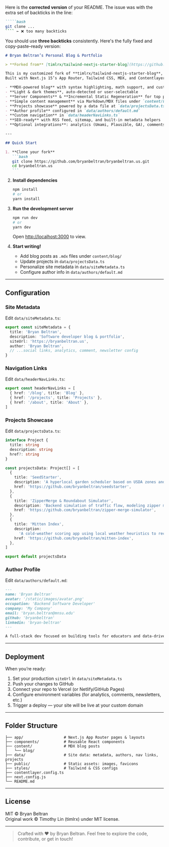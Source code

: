 Here is the **corrected version** of your README. The issue was with the extra set of backticks in the line:

`````markdown
`````bash
git clone ...
```` ← ❌ too many backticks
`````

You should use **three backticks** consistently. Here's the fully fixed and copy-paste–ready version:

````markdown
# Bryan Beltran’s Personal Blog & Portfolio

> **Forked from** [timlrx/tailwind-nextjs-starter-blog](https://github.com/timlrx/tailwind-nextjs-starter-blog)

This is my customized fork of **timlrx/tailwind-nextjs-starter-blog**, now tailored as my own personal website, blog, and developer portfolio.  
Built with Next.js 15’s App Router, Tailwind CSS, MDX, and Contentlayer, it features:

- **MDX-powered blog** with syntax highlighting, math support, and custom components
- **Light & dark themes**, auto-detected or user-selectable
- **Server Components** & **Incremental Static Regeneration** for top performance
- **Simple content management** via Markdown/MDX files under `content/blog/`
- **Projects showcase** powered by a data file at `data/projectsData.ts`
- **Author profile** configured in `data/authors/default.md`
- **Custom navigation** in `data/headerNavLinks.ts`
- **SEO-ready** with RSS feed, sitemap, and built-in metadata helpers
- **Optional integrations**: analytics (Umami, Plausible, GA), comments (Giscus, Disqus), newsletter (Mailchimp, Beehiiv), search (Kbar, Algolia)

---

## Quick Start

1. **Clone your fork**
   ```bash
   git clone https://github.com/bryanbeltran/bryanbeltran.us.git
   cd bryanbeltran.us
   ```
````

2. **Install dependencies**

   ```bash
   npm install
   # or
   yarn install
   ```

3. **Run the development server**

   ```bash
   npm run dev
   # or
   yarn dev
   ```

   Open [http://localhost:3000](http://localhost:3000) to view.

4. **Start writing!**
   - Add blog posts as `.mdx` files under `content/blog/`
   - Update projects in `data/projectsData.ts`
   - Personalize site metadata in `data/siteMetadata.ts`
   - Configure author info in `data/authors/default.md`

---

## Configuration

### Site Metadata

Edit `data/siteMetadata.ts`:

```ts
export const siteMetadata = {
  title: 'Bryan Beltran',
  description: 'Software developer blog & portfolio',
  siteUrl: 'https://bryanbeltran.us',
  author: 'Bryan Beltran',
  // ...social links, analytics, comment, newsletter config
}
```

### Navigation Links

Edit `data/headerNavLinks.ts`:

```ts
export const headerNavLinks = [
  { href: '/blog', title: 'Blog' },
  { href: '/projects', title: 'Projects' },
  { href: '/about', title: 'About' },
]
```

### Projects Showcase

Edit `data/projectsData.ts`:

```ts
interface Project {
  title: string
  description: string
  href?: string
}

const projectsData: Project[] = [
  {
    title: 'SeedStarter',
    description: 'A hyperlocal garden scheduler based on USDA zones and frost dates.',
    href: 'https://github.com/bryanbeltran/seedstarter',
  },
  {
    title: 'ZipperMerge & Roundabout Simulator',
    description: 'Backend simulation of traffic flow, modeling zipper merges and roundabouts.',
    href: 'https://github.com/bryanbeltran/zipper-merge-simulator',
  },
  {
    title: 'Mitten Index',
    description:
      'A cold-weather scoring app using local weather heuristics to recommend outdoor activity readiness.',
    href: 'https://github.com/bryanbeltran/mitten-index',
  },
]

export default projectsData
```

### Author Profile

Edit `data/authors/default.md`:

```md
---
name: 'Bryan Beltran'
avatar: '/static/images/avatar.png'
occupation: 'Backend Software Developer'
company: 'My Company'
email: 'bryan.beltran@mnsu.edu'
github: 'bryanbeltran'
linkedin: 'bryan-beltran'
---

A full-stack dev focused on building tools for educators and data-driven applications.
```

---

## Deployment

When you’re ready:

1. Set your production `siteUrl` in `data/siteMetadata.ts`
2. Push your changes to GitHub
3. Connect your repo to Vercel (or Netlify/GitHub Pages)
4. Configure environment variables (for analytics, comments, newsletters, etc.)
5. Trigger a deploy — your site will be live at your custom domain

---

## Folder Structure

```
├── app/                  # Next.js App Router pages & layouts
├── components/           # Reusable React components
├── content/              # MDX blog posts
│   └── blog/
├── data/                 # Site data: metadata, authors, nav links, projects
├── public/               # Static assets: images, favicons
├── styles/               # Tailwind & CSS configs
├── contentlayer.config.ts
├── next.config.js
└── README.md
```

---

## License

MIT © Bryan Beltran  
Original work © Timothy Lin (timlrx) under MIT license.

---

> Crafted with ❤ by Bryan Beltran. Feel free to explore the code, contribute, or get in touch!

```

```
`````
